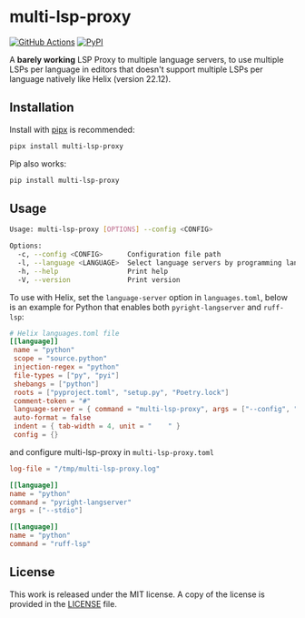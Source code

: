 # multi-lsp-proxy

[![GitHub Actions](https://github.com/messense/multi-lsp-proxy/workflows/CI/badge.svg)](https://github.com/messense/multi-lsp-proxy/actions?query=workflow%3ACI)
[![PyPI](https://img.shields.io/pypi/v/multi-lsp-proxy.svg)](https://pypi.org/project/multi-lsp-proxy)

A **barely working** LSP Proxy to multiple language servers, to use multiple LSPs per language in
editors that doesn't support multiple LSPs per language natively like Helix (version 22.12).

## Installation

Install with [pipx](https://github.com/pypa/pipx/) is recommended:

```bash
pipx install multi-lsp-proxy
```

Pip also works:

```bash
pip install multi-lsp-proxy
```

## Usage

```bash
Usage: multi-lsp-proxy [OPTIONS] --config <CONFIG>

Options:
  -c, --config <CONFIG>      Configuration file path
  -l, --language <LANGUAGE>  Select language servers by programming language name
  -h, --help                 Print help
  -V, --version              Print version
```

To use with Helix, set the `language-server` option in `languages.toml`,
below is an example for Python that enables both `pyright-langserver` and `ruff-lsp`:

```toml
# Helix languages.toml file
[[language]]
 name = "python"
 scope = "source.python"
 injection-regex = "python"
 file-types = ["py", "pyi"]
 shebangs = ["python"]
 roots = ["pyproject.toml", "setup.py", "Poetry.lock"]
 comment-token = "#"
 language-server = { command = "multi-lsp-proxy", args = ["--config", "/path/to/multi-lsp-config.toml"] }
 auto-format = false
 indent = { tab-width = 4, unit = "    " }
 config = {}
```

and configure multi-lsp-proxy in `multi-lsp-proxy.toml`

```toml
log-file = "/tmp/multi-lsp-proxy.log"

[[language]]
name = "python"
command = "pyright-langserver"
args = ["--stdio"]

[[language]]
name = "python"
command = "ruff-lsp"
```

## License

This work is released under the MIT license. A copy of the license is provided in the [LICENSE](./LICENSE) file.

